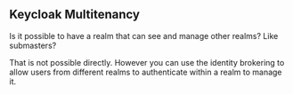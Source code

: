 ## Keycloak Multitenancy

Is it possible to have a realm that can see and manage other realms? Like submasters?

That is not possible directly.
However you can use the identity brokering to allow users from different realms to authenticate within a realm to manage it.
